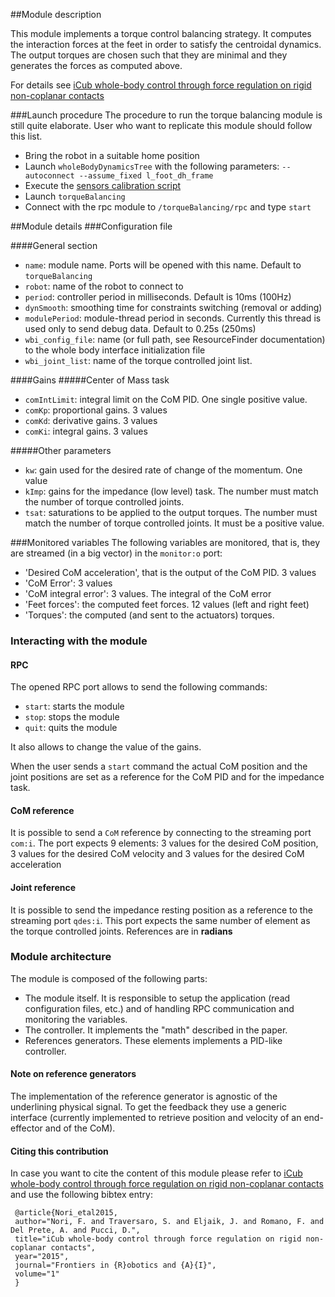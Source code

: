 ##Module description

This module implements a torque control balancing strategy.
It computes the interaction forces at the feet in order to satisfy the centroidal dynamics.
The output torques are chosen such that they are minimal and they generates the forces as computed above.

For details see [iCub whole-body control through force regulation on rigid non-coplanar contacts](http://journal.frontiersin.org/article/10.3389/frobt.2015.00006/abstract)

###Launch procedure
The procedure to run the torque balancing module is still quite elaborate.
User who want to replicate this module should follow this list.

- Bring the robot in a suitable home position
- Launch `wholeBodyDynamicsTree` with the following parameters: `--autoconnect --assume_fixed l_foot_dh_frame`
- Execute the [sensors calibration script](https://github.com/robotology/codyco-modules/blob/master/src/scripts/idleLegJoints.sh)
- Launch `torqueBalancing`
- Connect with the rpc module to `/torqueBalancing/rpc` and type `start`


##Module details
###Configuration file

####General section
- `name`: module name. Ports will be opened with this name. Default to `torqueBalancing`
- `robot`: name of the robot to connect to
- `period`: controller period in milliseconds. Default is 10ms (100Hz)
- `dynSmooth`: smoothing time for constraints switching (removal or adding)
- `modulePeriod`: module-thread period in seconds. Currently this thread is used only to send debug data. Default to 0.25s (250ms)
- `wbi_config_file`: name (or full path, see ResourceFinder documentation) to the whole body interface initialization file
- `wbi_joint_list`: name of the torque controlled joint list.

####Gains
#####Center of Mass task
- `comIntLimit`: integral limit on the CoM PID. One single positive value.
- `comKp`: proportional gains. 3 values
- `comKd`: derivative gains. 3 values
- `comKi`: integral gains. 3 values

#####Other parameters
- `kw`: gain used for the desired rate of change of the momentum. One value
- `kImp`: gains for the impedance (low level) task. The number must match the number of torque controlled joints.
- `tsat`: saturations to be applied to the output torques. The number must match the number of torque controlled joints. It must be a positive value.

###Monitored variables
The following variables are monitored, that is, they are streamed (in a big vector) in the `monitor:o` port:

- 'Desired CoM acceleration', that is the output of the CoM PID. 3 values
- 'CoM Error': 3 values
- 'CoM integral error': 3 values. The integral of the CoM error
- 'Feet forces': the computed feet forces. 12 values (left and right feet)
- 'Torques': the computed (and sent to the actuators) torques.

### Interacting with the module
#### RPC
The opened RPC port allows to send the following commands:

- `start`: starts the module
- `stop`: stops the module
- `quit`: quits the module

It also allows to change the value of the gains.

When the user sends a `start` command the actual CoM position and the joint positions are set as a reference for the CoM PID and for the impedance task.

#### CoM reference
It is possible to send a `CoM` reference by connecting to the streaming port `com:i`. The port expects 9 elements: 3 values for the  desired CoM  position, 3 values for the  desired CoM velocity and 3 values for the  desired CoM acceleration

#### Joint reference
It is possible to send the impedance resting position as a reference to the streaming port `qdes:i`. This port expects the same number of element as the torque controlled joints. References are in **radians**

### Module architecture
The module is composed of the following parts:

- The module itself. It is responsible to setup the application (read configuration files, etc.) and of handling RPC communication and monitoring the variables.
- The controller. It implements the "math" described in the paper. 
- References generators. These elements implements a PID-like controller.

#### Note on reference generators
The implementation of the reference generator is agnostic of the underlining physical signal. To get the feedback they use a generic interface (currently implemented to retrieve position and velocity of an end-effector and of the CoM).

#### Citing this contribution
In case you want to cite the content of this module please refer to [iCub whole-body control through force regulation on rigid non-coplanar contacts](http://journal.frontiersin.org/article/10.3389/frobt.2015.00006/abstract) and use the following bibtex entry:

```
 @article{Nori_etal2015,
 author="Nori, F. and Traversaro, S. and Eljaik, J. and Romano, F. and Del Prete, A. and Pucci, D.",
 title="iCub whole-body control through force regulation on rigid non-coplanar contacts",
 year="2015",
 journal="Frontiers in {R}obotics and {A}{I}",
 volume="1"
 }
```
